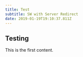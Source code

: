 ```yaml
---
title: Test
subtitle: SW with Server Redirect
date: 2019-01-19T19:10:37.811Z
---
```


## Testing

This is the first content.
